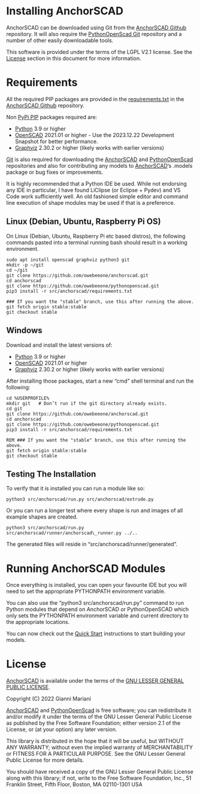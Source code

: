 ﻿# Installing AnchorSCAD

AnchorSCAD can be downloaded using Git from the [AnchorSCAD Github](https://github.com/owebeeone/anchorscad.git) repository. It will also require the [PythonOpenScad Git](https://github.com/owebeeone/pythonopenscad.git) repository and a number of other easily downloadable tools.

This software is provided under the terms of the LGPL V2.1 license. See the [License](#_f2cn9t1bbfvs) section in this document for more information.
# Requirements
All the required PIP packages are provided in the [requirements.txt](https://github.com/owebeeone/anchorscad/blob/master/src/anchorscad/requirements.txt) in the [AnchorSCAD Github](https://github.com/owebeeone/anchorscad.git) repository.

Non [PyPi PIP](https://pypi.org/project/pip/) packages required are:

- [Python](https://www.python.org/) 3.9 or higher
- [OpenSCAD](https://openscad.org/) 2021.01 or higher - Use the 2023.12.22 Development Snapshot for better performance.
- [Graphviz](https://graphviz.org/) 2.30.2 or higher (likely works with earlier versions)

[Git](https://git-scm.com/) is also required for downloading the [AnchorSCAD](https://github.com/owebeeone/anchorscad.git) and [PythonOpenScad](https://github.com/owebeeone/pythonopenscad.git) repositories and also for contributing any models to [AnchorSCAD](https://github.com/owebeeone/anchorscad.git)‘s .models package or bug fixes or improvements.

It is highly recommended that a Python IDE be used. While not endorsing any IDE in particular, I have found LiClipse (or Eclipse + Pydev) and VS Code work sufficiently well. An old fashioned simple editor and command line execution of shape modules may be used if that is a preference.
## Linux (Debian, Ubuntu, Raspberry Pi OS)

On Linux (Debian, Ubuntu, Raspberry Pi etc based distros), the following commands pasted into a terminal running bash should result in a working environment.


	sudo apt install openscad graphviz python3 git
	mkdir -p ~/git
	cd ~/git
	git clone https://github.com/owebeeone/anchorscad.git
	cd anchorscad
	git clone https://github.com/owebeeone/pythonopenscad.git
 	pip3 install -r src/anchorscad/requirements.txt

	### If you want the "stable" branch, use this after running the above.
	git fetch origin stable:stable
	git checkout stable


## Windows
Download and install the latest versions of:

- [Python](https://www.python.org/) 3.9 or higher
- [OpenSCAD](https://openscad.org/) 2021.01 or higher
- [Graphviz](https://graphviz.org/) 2.30.2 or higher (likely works with earlier versions)

After installing those packages, start a new “cmd” shell terminal and run the following:

	cd %USERPROFILE%
	mkdir git   # Don’t run if the git directory already exists.
	cd git
	git clone https://github.com/owebeeone/anchorscad.git
	cd anchorscad
	git clone https://github.com/owebeeone/pythonopenscad.git
	pip3 install -r src/anchorscad/requirements.txt

	REM ### If you want the "stable" branch, use this after running the above.
	git fetch origin stable:stable
	git checkout stable

 
## Testing The Installation
To verify that it is installed you can run a module like so:


	python3 src/anchorscad/run.py src/anchorscad/extrude.py

Or you can run a longer test where every shape is run and images of all example shapes are created.

	python3 src/anchorscad/run.py src/anchorscad/runner/anchorscad\_runner.py ../..

The generated files will reside in “src/anchorscad/runner/generated”.
# Running AnchorSCAD Modules

Once everything is installed, you can open your favourite IDE but you will need to set the appropriate PYTHONPATH environment variable.

You can also use the “python3 src/anchorscad/run.py” command to run Python modules that depend on AnchorSCAD or PythonOpenSCAD which only sets the PYTHONPATH environment variable and current directory to the appropriate locations.

You can now check out the [Quick Start](https://docs.google.com/document/u/0/d/1p-qAE5oR-BQ2jcotNhv5IGMNw_UzNxbYEiZat76aUy4/edit) instructions to start building your models.

# License
[AnchorSCAD](https://github.com/owebeeone/anchorscad.git) is available under the terms of the [GNU LESSER GENERAL PUBLIC LICENSE](https://www.gnu.org/licenses/old-licenses/lgpl-2.1.en.html#SEC1).

Copyright (C) 2022 Gianni Mariani

[AnchorSCAD](https://github.com/owebeeone/anchorscad.git) and [PythonOpenScad](https://github.com/owebeeone/pythonopenscad.git) is free software; you can redistribute it and/or modify it under the terms of the GNU Lesser General Public License as published by the Free Software Foundation; either version 2.1 of the License, or (at your option) any later version.

This library is distributed in the hope that it will be useful, but WITHOUT ANY WARRANTY; without even the implied warranty of MERCHANTABILITY or FITNESS FOR A PARTICULAR PURPOSE.  See the GNU Lesser General Public License for more details.

You should have received a copy of the GNU Lesser General Public License along with this library; if not, write to the Free Software Foundation, Inc., 51 Franklin Street, Fifth Floor, Boston, MA  02110-1301  USA

